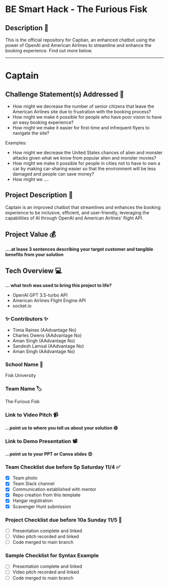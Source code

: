 # BE Smart Hack - The Furious Fisk

## Description 🚨 
This is the official repository for Captian, an enhanced chatbot using the power of OpenAI and American Airlines to streamline and enhance the booking experience. Find out more below.
___________
# Captain

## Challenge Statement(s) Addressed 🎯
* How might we decrease the number of senior citizens that leave the American Airlines site due to frustration with the booking process?
* How might we make it possible for people who have poor vision to have an easy booking experience?
* How might we make it easier for first-time and infrequent flyers to navigate the site?

Examples:
* How might we decrease the United States chances of alien and monster attacks given what we know from popular alien and monster movies?
* How might we make it possible for people in cities not to have to own a car by making car-sharing easier so that the environment will be less damaged and people can save money?
* How might we ....

## Project Description 🤯
Captain is an improved chatbot that streamlines and enhances the booking
experience to be inclusive, efficient, and user-friendly, leveraging
the capabilities of AI through OpenAI and American Airlines' flight
API.

## Project Value 💰
**....at lease 3 sentences describing your target customer and tangible benefits from your solution**


## Tech Overview 💻
**... what tech was used to bring this project to life?**
* OpenAI GPT 3.5-turbo API
* American Airlines Flight Engine API
* socket.io


### ✨ Contributors ✨
* Timia Raines (AAdvantage No)
* Charles Owens (AAdvantage No)
* Aman Singh (AAdvantage No)
* Sandesh Lamsal (AAdvantage No)
* Aman Singh (AAdvantage No)

### School Name 🏫
Fisk University

### Team Name 🏷
The Furious Fisk

### Link to Video Pitch 📹
**...point us to where you tell us about your solution 😄**

### Link to Demo Presentation 📽
**...point us to your PPT or Canva slides 😍**

### Team Checklist due before 5p Saturday 11/4 ✅
- [X] Team photo
- [X] Team Slack channel
- [X] Communication established with mentor
- [X] Repo creation from this template
- [X] Hangar registration
- [X] Scavenger Hunt submission

### Project Checklist due before 10a Sunday 11/5 🏁
- [ ] Presentation complete and linked
- [ ] Video pitch recorded and linked
- [ ] Code merged to main branch

### Sample Checklist for Syntax Example 
- [ ] Presentation complete and linked
- [ ] Video pitch recorded and linked
- [ ] Code merged to main branch